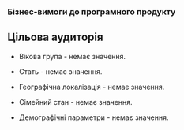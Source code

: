 ### Бізнес-вимоги до програмного продукту
## Цільова аудиторія

- Вікова група - немає значення.

- Стать - немає значення.

- Географічна локалізація - немає значення.

- Сімейний стан - немає значення.

- Демографічні параметри - немає значення.

